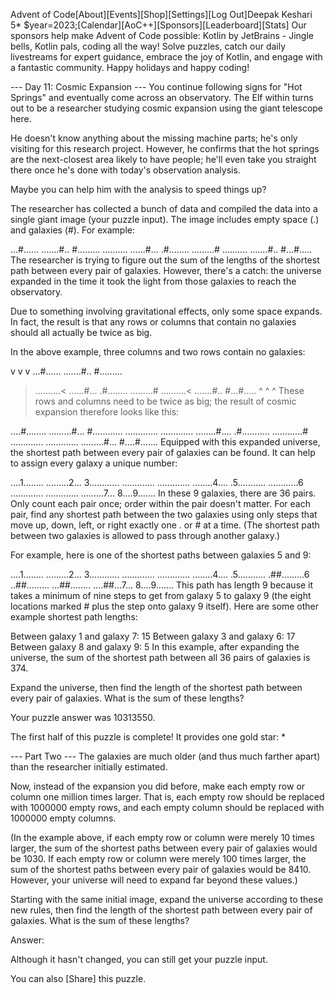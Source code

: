 Advent of Code[About][Events][Shop][Settings][Log Out]Deepak Keshari 5*
   $year=2023;[Calendar][AoC++][Sponsors][Leaderboard][Stats]
Our sponsors help make Advent of Code possible:
Kotlin by JetBrains - Jingle bells, Kotlin pals, coding all the way! Solve puzzles, catch our daily livestreams for expert guidance, embrace the joy of Kotlin, and engage with a fantastic community. Happy holidays and happy coding!


--- Day 11: Cosmic Expansion ---
You continue following signs for "Hot Springs" and eventually come across an observatory. The Elf within turns out to be a researcher studying cosmic expansion using the giant telescope here.

He doesn't know anything about the missing machine parts; he's only visiting for this research project. However, he confirms that the hot springs are the next-closest area likely to have people; he'll even take you straight there once he's done with today's observation analysis.

Maybe you can help him with the analysis to speed things up?

The researcher has collected a bunch of data and compiled the data into a single giant image (your puzzle input). The image includes empty space (.) and galaxies (#). For example:

...#......
.......#..
#.........
..........
......#...
.#........
.........#
..........
.......#..
#...#.....
The researcher is trying to figure out the sum of the lengths of the shortest path between every pair of galaxies. However, there's a catch: the universe expanded in the time it took the light from those galaxies to reach the observatory.

Due to something involving gravitational effects, only some space expands. In fact, the result is that any rows or columns that contain no galaxies should all actually be twice as big.

In the above example, three columns and two rows contain no galaxies:

   v  v  v
 ...#......
 .......#..
 #.........
>..........<
 ......#...
 .#........
 .........#
>..........<
 .......#..
 #...#.....
   ^  ^  ^
These rows and columns need to be twice as big; the result of cosmic expansion therefore looks like this:

....#........
.........#...
#............
.............
.............
........#....
.#...........
............#
.............
.............
.........#...
#....#.......
Equipped with this expanded universe, the shortest path between every pair of galaxies can be found. It can help to assign every galaxy a unique number:

....1........
.........2...
3............
.............
.............
........4....
.5...........
............6
.............
.............
.........7...
8....9.......
In these 9 galaxies, there are 36 pairs. Only count each pair once; order within the pair doesn't matter. For each pair, find any shortest path between the two galaxies using only steps that move up, down, left, or right exactly one . or # at a time. (The shortest path between two galaxies is allowed to pass through another galaxy.)

For example, here is one of the shortest paths between galaxies 5 and 9:

....1........
.........2...
3............
.............
.............
........4....
.5...........
.##.........6
..##.........
...##........
....##...7...
8....9.......
This path has length 9 because it takes a minimum of nine steps to get from galaxy 5 to galaxy 9 (the eight locations marked # plus the step onto galaxy 9 itself). Here are some other example shortest path lengths:

Between galaxy 1 and galaxy 7: 15
Between galaxy 3 and galaxy 6: 17
Between galaxy 8 and galaxy 9: 5
In this example, after expanding the universe, the sum of the shortest path between all 36 pairs of galaxies is 374.

Expand the universe, then find the length of the shortest path between every pair of galaxies. What is the sum of these lengths?

Your puzzle answer was 10313550.

The first half of this puzzle is complete! It provides one gold star: *

--- Part Two ---
The galaxies are much older (and thus much farther apart) than the researcher initially estimated.

Now, instead of the expansion you did before, make each empty row or column one million times larger. That is, each empty row should be replaced with 1000000 empty rows, and each empty column should be replaced with 1000000 empty columns.

(In the example above, if each empty row or column were merely 10 times larger, the sum of the shortest paths between every pair of galaxies would be 1030. If each empty row or column were merely 100 times larger, the sum of the shortest paths between every pair of galaxies would be 8410. However, your universe will need to expand far beyond these values.)

Starting with the same initial image, expand the universe according to these new rules, then find the length of the shortest path between every pair of galaxies. What is the sum of these lengths?

Answer: 
 

Although it hasn't changed, you can still get your puzzle input.

You can also [Share] this puzzle.